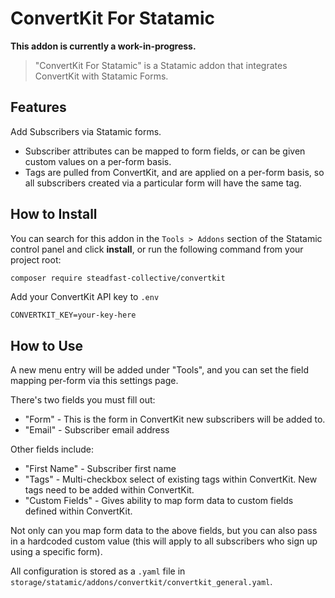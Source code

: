 # ConvertKit For Statamic

**This addon is currently a work-in-progress.**

> "ConvertKit For Statamic" is a Statamic addon that integrates ConvertKit with Statamic Forms.

## Features
Add Subscribers via Statamic forms.

- Subscriber attributes can be mapped to form fields, or can be given custom values on a per-form basis.
- Tags are pulled from ConvertKit, and are applied on a per-form basis, so all subscribers created via a particular form will have the same tag.

## How to Install

You can search for this addon in the `Tools > Addons` section of the Statamic control panel and click **install**, or run the following command from your project root:

``` bash
composer require steadfast-collective/convertkit
```

Add your ConvertKit API key to `.env`
```
CONVERTKIT_KEY=your-key-here
```

## How to Use

A new menu entry will be added under "Tools", and you can set the field mapping per-form via this settings page.

There's two fields you must fill out:
- "Form" -  This is the form in ConvertKit new subscribers will be added to.
- "Email" - Subscriber email address

Other fields include:
- "First Name" - Subscriber first name
- "Tags" - Multi-checkbox select of existing tags within ConvertKit. New tags need to be added within ConvertKit.
- "Custom Fields" - Gives ability to map form data to custom fields defined within ConvertKit.

Not only can you map form data to the above fields, but you can also pass in a hardcoded custom value (this will apply to all subscribers who sign up using a specific form).

All configuration is stored as a `.yaml` file in `storage/statamic/addons/convertkit/convertkit_general.yaml`.
